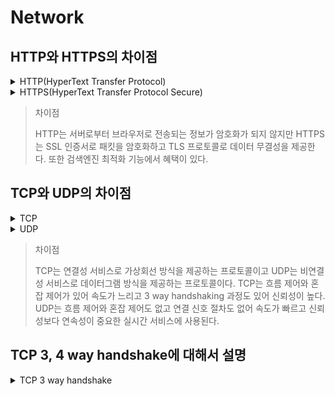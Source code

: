 # Network

## HTTP와 HTTPS의 차이점
<details>
  <summary>HTTP(HyperText Transfer Protocol)</summary>
  서로 다른 시스템들이 통신을 주고받게 하는 프로토콜이다. 서버에서 자신의 브라우저로 데이터를 전송해주는 용도로 많이 사용된다.

  하지만 `사용자로부터 브라우저로 전송되는 정보`가 암호화가 되지 않는다.
  </details>

  <details>
  <summary>HTTPS(HyperText Transfer Protocol Secure)</summary>
    SSL(보안 소켓 계층)는 서버와 브라우저 사이에 안전하게 암호화된 연결을 만들어주고 민감한 정보를 주고받을 때 도난당하는 것을 막아준다.

`SSL 인증서`는 사용자가 사이트에 제공하는 정보를 `암호화`한다. 또한 `TLS(전송 계층 보안)` 프로토콜을 통해 보안을 유지한다. TLS은 `데이터 무결성을 제공`하고 데이터가 전송 중에 수정되거나 손상되는 것을 방지한다. 또한 사용자가 자신이 의도하는 웹사이트와 통신하고 있음을 입증하는 인증 기능이 있다.

`검색엔진 최적화(SEO)`에도 혜택을 볼 수 있다. 다만 모든 데이터를 암호화해서 통신하면 과부화로 속도가 느려질 수 있다. 
  </details>


> 차이점
>
> HTTP는 서버로부터 브라우저로 전송되는 정보가 암호화가 되지 않지만 HTTPS는 SSL 인증서로 패킷을 암호화하고 TLS 프로토콜로 데이터 무결성을 제공한다. 또한 검색엔진 최적화 기능에서 혜택이 있다.

## TCP와 UDP의 차이점

  <details>
  <summary>TCP</summary>
TCP(Transmission Control Protocol)는 OSI 7 layer와 TCP/IP 4 layer의 전송계층에서 사용되는 프로토콜이다. 인터넷상에서 데이터를 메세지 형태로 보내기 위해 IP가 데이터를 배달하면 TCP가 패킷을 추적하고 관리한다.

`연결형` 서비스로 발신지와 수신지를 연결하여 패킷을 전송하기 위한 논리적 경로를 배정하는 `가상 회선 방식`을 제공한다. 서버 소켓은 연결만 담당한다. `3-way handshaking` 과정으로 목적지와 수신지를 확실하게 하여 세션을 수립한다. 따라서 높은 신뢰성을 보장한다.

데이터 처리속도를 조절하여 수신자의 버퍼 오버플로우를 방지하는 `흐름 제어`와 네트워크 내의 패킷 수가 증가하지 않도록 방지하는`혼잡 제어`가 이루어져 이는 CPU를 사용하기 때문에 속도에 영향을 주기 때문에 UDP보다 `속도가 느리다`. 

연속성보다 `신뢰성있는 전송`이 필요할 때 사용하는 프로토콜로 파일 전송 등이 있다. 패킷에 대한 응답이 이루어져 성능이 낮고 패킷이 손실되면 재전송 요청을 하기 때문에 streaming 서비스에 불리하다. 
  </details>

  <details>
  <summary>UDP</summary>
  UDP(User Datagram Protocol)는 데이터그램이라는 독립적인 관계를 지니는 패킷 단위로 데이터를 처리하는 프로토콜이다. 메세지 단위이다.

논리적인 경로가 없고 패킷이 독립적인 관계를 가지는 데이터를 서로 다른 경로로 처리한다.

`비연결형` 서비스이고 `데이터그램 방식`을 제공한다. 정보를 주고 받을 때 신호 절차가 없고 패킷에 순서를 부여하여 재조립하거나 흐름 제어와 혼잡 제어도 하지 않아 `속도가 빠르고` 부하가 적지만 신뢰성 있는 데이터 전송을 보장하지 못한다. 헤더의 checkSum 필드를 통해 최소한의 오류만 검증한다. 

신뢰성보다 `연속성`이 중요한 실시간 서비스에 사용된다.

소켓 대신 IP 기반 데이터 전송이 이루어진다.
  </details>

> 차이점
>
> TCP는 연결성 서비스로 가상회선 방식을 제공하는 프로토콜이고 UDP는 비연결성 서비스로 데이터그램 방식을 제공하는 프로토콜이다. TCP는 흐름 제어와 혼잡 제어가 있어 속도가 느리고 3 way handshaking 과정도 있어 신뢰성이 높다. UDP는 흐름 제어와 혼잡 제어도 없고 연결 신호 절차도 없어 속도가 빠르고 신뢰성보다 연속성이 중요한 실시간 서비스에 사용된다.

## TCP 3, 4 way handshake에 대해서 설명

  <details>
  <summary>TCP 3 way handshake</summary>
TCP 3 way handshake는 TCP의 `접속 과정`이다. TCP 통신을 이용하여 데이터를 전송하기 위해 네트워크 연결을 설정하는 과정으로, 양쪽 모두 데이터를 전송할 준비가 되었음을 보장하고 전달이 시작되기 전에 다른쪽이 준비되었다는 것을 알 수 있도록 하는 것이다. 

즉 통신을 하는 응용 프로그램이 데이터를 전송하기 전에 먼저 정확한 전송을 보장하기 위해 상대방 컴퓨터와 `사전에 세션을 수립`하는 과정이다.

PAR을 사용하는 기기는 `ACK`를 받을 때까지 데이터 유닛을 재전송하것인데, 수신자가 데이터 유닛이 손상된 것을 확인하면 해당 세그먼트를 없앤다. 전달자는 `positive ack`가 오지 않은 데이터 유닛을 다시 보내는 것이다. 이 과정에서 `3개의 세그먼트`가 교환되는 것이 3 way handshake이다.

클라이언트는 서버와 연결하기 위해 3 way handshake를 통해 연결을 요청한다. 클라이언트에서 `SYN(Synchronization)을 보내 서버에 연결 요청`을 한다. 세션을 설정하는데 사용되며 최초로 데이터를 전송할 때 임의의 랜덤한 `시퀀스 번호`를 함께 보낸다. 이때 클라이언트의 포트는 CLOSED에서 SYN_SENT로 변화하고 서버는 LISTEN 상태이다. 서버는 클라이언트로부터 SYN을 전송 받았다는 `ACK(Acknowledgement)`와 `SYN`의 시퀀스 번호에 TCP 계층에서의 길이 또는 양을 더한 것과 같은 값을 ACK에 포함하여 전송한다. 클라이언트의 포트는 CLOSED이고, 서버는 SYN_RCV 상태이다. 동기화에 대한 답변으로 클라이언트에서 시퀀스 번호에 1을 더하여 `ACK`를 돌려준다. 이때 전송할 데이터가 있다면 데이터를 전송할 수도 있다. 클라이언트의 포트는 `ESTABLISED(포트 연결 완료)` 상태이고 서버는 SYN_RCV에서 ESTABLISED로 변경된다. TCP는 3 way handshake로 데이터 송신과 수신이 가능하기 때문에 `full-duplex` 통신이 구축된다.

1. Client(CLOSED->SYN_SENT) -- SYN --> Server(LISTEN)
2. Client(SYN_SENT->CLOSED) <-- ACK, SYN -- Server(LISTEN->SYN_RCV)
3. Client(CLOSED->ESTABLISED) -- ACK --> Server(SYN_RCV->ESTABLISED)

> 설명
>
> TCP 3 way handshake는 TCP의 접속 과정이고 TCP 4 way handshake는 TCP의 접속 해제 과정이다. 3 way handshake는 사전에 세션을 연결하기 위해 3개의 세그먼트가 교환되는 것이 특징이고 클라이언트가 SYN를 서버에 보내 연결을 요청하고 서버는 ACK와 SYN의 시퀀스 번호에 TCP 계층의 길이를 포함해 클라이언트로 되돌려준다. 수신을 받은 클라이언트가 ACK를 서버에 되돌려주게 되면 포트가 ESTABLISED 상태가 되며 클라이언트와 서버 간의 full duplex 통신이 구축된다.

